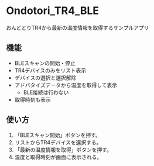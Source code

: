 # Ondotori_TR4_BLE
おんどとりTR4から最新の温度情報を取得するサンプルアプリ

## 機能

- BLEスキャンの開始・停止  
- TR4デバイスのみをリスト表示  
- デバイスの選択と選択解除  
- アドバタイズデータから温度を取得して表示  
    - BLE接続は行わない
- 取得時刻も表示  

## 使い方

1. 「BLEスキャン開始」ボタンを押す。  
2. リストからTR4デバイスを選択する。  
3. 「最新の温度情報を取得」ボタンを押す。  
4. 温度と取得時刻が画面に表示される。  